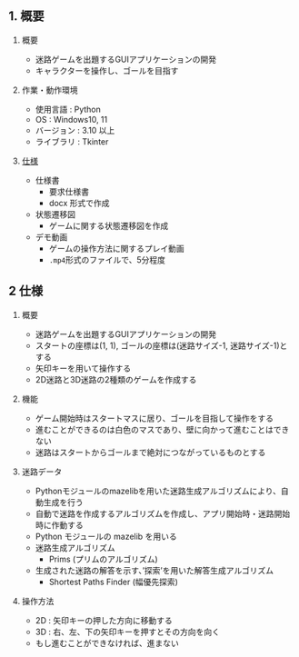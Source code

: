 ## 1. 概要
1.	概要
    - 迷路ゲームを出題するGUIアプリケーションの開発
    - キャラクターを操作し、ゴールを目指す

2.	作業・動作環境
    - 使用言語   :  Python
    - OS         :  Windows10, 11
    - バージョン :  3.10 以上
    - ライブラリ :  Tkinter

3. [仕様](https://github.com/navy1634/Portfolio/tree/main/Maze/specification)
    - 仕様書
        - 要求仕様書
        - docx 形式で作成
    - 状態遷移図
        - ゲームに関する状態遷移図を作成
    - デモ動画
        - ゲームの操作方法に関するプレイ動画
        - ```.mp4```形式のファイルで、5分程度
   
## 2	仕様
1.	概要
    - 迷路ゲームを出題するGUIアプリケーションの開発
    - スタートの座標は(1, 1), ゴールの座標は(迷路サイズ-1, 迷路サイズ-1)とする
    - 矢印キーを用いて操作する
    - 2D迷路と3D迷路の2種類のゲームを作成する

2.	機能
    - ゲーム開始時はスタートマスに居り、ゴールを目指して操作をする
    - 進むことができるのは白色のマスであり、壁に向かって進むことはできない
    - 迷路はスタートからゴールまで絶対につながっているものとする

3.	迷路データ
    - Pythonモジュールのmazelibを用いた迷路生成アルゴリズムにより、自動生成を行う
    - 自動で迷路を作成するアルゴリズムを作成し、アプリ開始時・迷路開始時に作動する
    - Python モジュールの mazelib を用いる
    - 迷路生成アルゴリズム
        - Prims (プリムのアルゴリズム)
    - 生成された迷路の解答を示す、’探索’を用いた解答生成アルゴリズム
        - Shortest Paths Finder (幅優先探索)

4.	操作方法
    - 2D : 矢印キーの押した方向に移動する
    - 3D : 右、左、下の矢印キーを押すとその方向を向く
    - もし進むことができなければ、進まない

 



